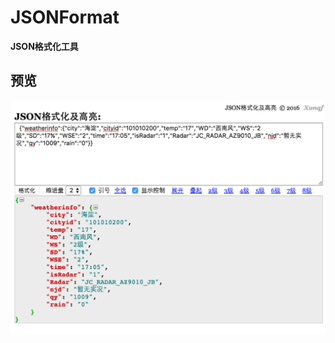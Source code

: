 # JSONFormat
__JSON格式化工具__
## 预览
![image](https://github.com/Xunqf/JSONFormat/blob/master/demo.png)

